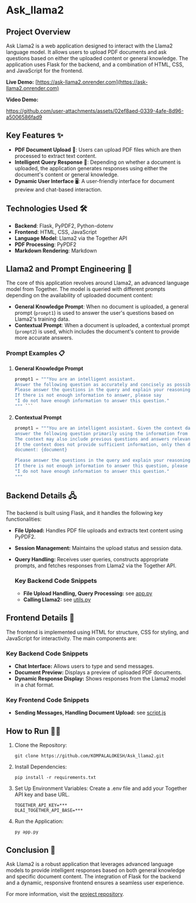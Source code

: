 # Ask_llama2

## Project Overview
Ask Llama2 is a web application designed to interact with the Llama2 language model. It allows users to upload PDF documents and ask questions based on either the uploaded content or general knowledge. The application uses Flask for the backend, and a combination of HTML, CSS, and JavaScript for the frontend.


**Live Demo:** [https://ask-llama2.onrender.com](https://ask-llama2.onrender.com)

**Video Demo:**

https://github.com/user-attachments/assets/02ef8aed-0339-4afe-8d96-a5006586fad9


## Key Features ✨

- **PDF Document Upload** 📄: Users can upload PDF files which are then processed to extract text content.
- **Intelligent Query Response** 🤖: Depending on whether a document is uploaded, the application generates responses using either the document's content or general knowledge.
- **Dynamic User Interface** 🖥️: A user-friendly interface for document preview and chat-based interaction.

## Technologies Used 🛠️

- **Backend**: Flask, PyPDF2, Python-dotenv
- **Frontend**: HTML, CSS, JavaScript
- **Language Model**: Llama2 via the Together API
- **PDF Processing**: PyPDF2
- **Markdown Rendering**: Markdown

## Llama2 and Prompt Engineering 🧠

The core of this application revolves around Llama2, an advanced language model from Together. The model is queried with different prompts depending on the availability of uploaded document content:

- **General Knowledge Prompt**: When no document is uploaded, a general prompt (`prompt1`) is used to answer the user's questions based on Llama2's training data.
- **Contextual Prompt**: When a document is uploaded, a contextual prompt (`prompt2`) is used, which includes the document's content to provide more accurate answers.

### Prompt Examples 📋

1. **General Knowledge Prompt**
   ```python
   prompt1 = """You are an intelligent assistant. 
   Answer the following question as accurately and concisely as possible based on your general knowledge and understanding.
   Please answer the questions in the query and explain your reasoning.
   If there is not enough information to answer, please say
   "I do not have enough information to answer this question."
   """ ```
2. **Contextual Prompt**
   ```python
   prompt1 = """You are an intelligent assistant. Given the context data provided below. 
   answer the following question primarily using the information from the context. 
   The context may also include previous questions and answers relevant to the current question.
   If the context does not provide sufficient information, only then draw from your general knowledge:
   document: {document} 

   Please answer the questions in the query and explain your reasoning.
   If there is not enough information to answer this question, please say
   "I do not have enough information to answer this question."
   """

## Backend Details 🖧
The backend is built using Flask, and it handles the following key functionalities:

* **File Upload:** Handles PDF file uploads and extracts text content using PyPDF2.
* **Session Management:** Maintains the upload status and session data.
* **Query Handling:** Receives user queries, constructs appropriate prompts, and fetches responses from Llama2 via the Together API.

  ### Key Backend Code Snippets

  * **File Upload Handling, Query Processing:** see [app.py](https://github.com/KOMPALALOKESH/Ask_llama2/blob/main/app.py)
  * **Calling Llama2:** see [utils.py](https://github.com/KOMPALALOKESH/Ask_llama2/blob/main/utils.py)

## Frontend Details 🎨
The frontend is implemented using HTML for structure, CSS for styling, and JavaScript for interactivity. The main components are:
  ### Key Backend Code Snippets
  * **Chat Interface:** Allows users to type and send messages.
  * **Document Preview:** Displays a preview of uploaded PDF documents.
  * **Dynamic Response Display:** Shows responses from the Llama2 model in a chat format.
  
### Key Frontend Code Snippets
* **Sending Messages, Handling Document Upload:** see [script.js](https://github.com/KOMPALALOKESH/Ask_llama2/blob/main/static/js/script.js)

## How to Run 🏃‍♂️

1. Clone the Repository:
   ```
   git clone https://github.com/KOMPALALOKESH/Ask_llama2.git
   ```
2. Install Dependencies:
   ```
   pip install -r requirements.txt
   ```
3. Set Up Environment Variables: Create a .env file and add your Together API key and base URL.
   ```
   TOGETHER_API_KEY=***
   DLAI_TOGETHER_API_BASE=***
   ```
4. Run the Application:
   ```
   py app.py
   ```

## Conclusion 🎉
Ask Llama2 is a robust application that leverages advanced language models to provide intelligent responses based on both general knowledge and specific document content. The integration of Flask for the backend and a dynamic, responsive frontend ensures a seamless user experience.

For more information, visit the [project repository](https://github.com/KOMPALALOKESH/Ask_llama2).
